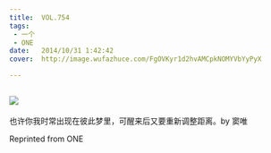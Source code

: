 ```yaml
---
title:	VOL.754
tags:
 - 一个
 - ONE
date:	2014/10/31 1:42:42
cover:	http://image.wufazhuce.com/FgOVKyr1d2hvAMCpkNOMYVbYyPyX

---
```

![](http://image.wufazhuce.com/FgOVKyr1d2hvAMCpkNOMYVbYyPyX)
---

也许你我时常出现在彼此梦里，可醒来后又要重新调整距离。by 窦唯
 
Reprinted from ONE
